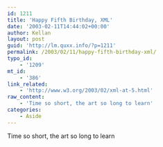 ```yaml
---
id: 1211
title: 'Happy Fifth Birthday, XML'
date: '2003-02-11T14:44:02+00:00'
author: Kellan
layout: post
guid: 'http://lm.quxx.info/?p=1211'
permalink: /2003/02/11/happy-fifth-birthday-xml/
typo_id:
    - '1209'
mt_id:
    - '386'
link_related:
    - 'http://www.w3.org/2003/02/xml-at-5.html'
raw_content:
    - 'Time so short, the art so long to learn'
categories:
    - Aside
---
```


Time so short, the art so long to learn